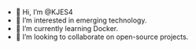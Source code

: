 - 👋 Hi, I’m @KJES4
- 👀 I’m interested in emerging technology.
- 🌱 I’m currently learning Docker.
- 💞️ I’m looking to collaborate on open-source projects.

<!---
KJES4/KJES4 is a ✨ special ✨ repository because its `README.md` (this file) appears on your GitHub profile.
You can click the Preview link to take a look at your changes.
--->
